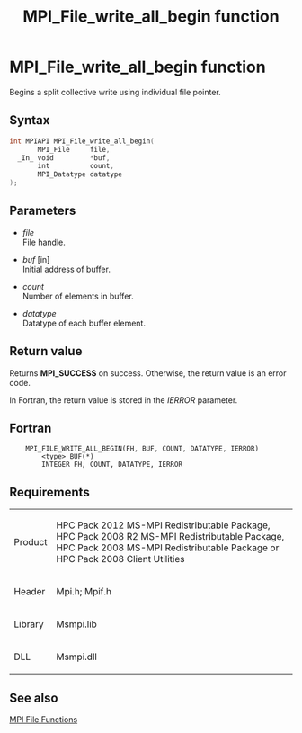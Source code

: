 ﻿---
title: MPI_File_write_all_begin function
TOCTitle: MPI_File_write_all_begin function
ms:assetid: feca4e8d-9fd8-4c92-8fb5-e3f94c607ecc
ms:mtpsurl: https://msdn.microsoft.com/en-us/library/Dn473362(v=VS.85)
ms:contentKeyID: 59360898
ms.date: 03/28/2018
mtps_version: v=VS.85
f1_keywords:
- MPI_FILE_WRITE_ALL_BEGIN
- mpif/MPI_File_write_all_begin
- mpi/MPI_FILE_WRITE_ALL_BEGIN
dev_langs:
- C++
- C
---

# MPI\_File\_write\_all\_begin function

Begins a split collective write using individual file pointer.

## Syntax

``` c++
int MPIAPI MPI_File_write_all_begin(
       MPI_File     file,
  _In_ void         *buf,
       int          count,
       MPI_Datatype datatype
);
```

## Parameters

  - *file*  
    File handle.

  - *buf* \[in\]  
    Initial address of buffer.

  - *count*  
    Number of elements in buffer.

  - *datatype*  
    Datatype of each buffer element.

## Return value

Returns **MPI\_SUCCESS** on success. Otherwise, the return value is an error code.

In Fortran, the return value is stored in the *IERROR* parameter.

## Fortran

``` FORTRAN
    MPI_FILE_WRITE_ALL_BEGIN(FH, BUF, COUNT, DATATYPE, IERROR)
        <type> BUF(*)
        INTEGER FH, COUNT, DATATYPE, IERROR
```

## Requirements

<table>
<colgroup>
<col/>
<col/>
</colgroup>
<tbody>
<tr class="odd">
<td><p>Product</p></td>
<td><p>HPC Pack 2012 MS-MPI Redistributable Package, HPC Pack 2008 R2 MS-MPI Redistributable Package, HPC Pack 2008 MS-MPI Redistributable Package or HPC Pack 2008 Client Utilities</p></td>
</tr>
<tr class="even">
<td><p>Header</p></td>
<td>Mpi.h;
Mpif.h</td>
</tr>
<tr class="odd">
<td><p>Library</p></td>
<td>Msmpi.lib</td>
</tr>
<tr class="even">
<td><p>DLL</p></td>
<td>Msmpi.dll</td>
</tr>
</tbody>
</table>


## See also

[MPI File Functions](mpi-file-functions.md)

